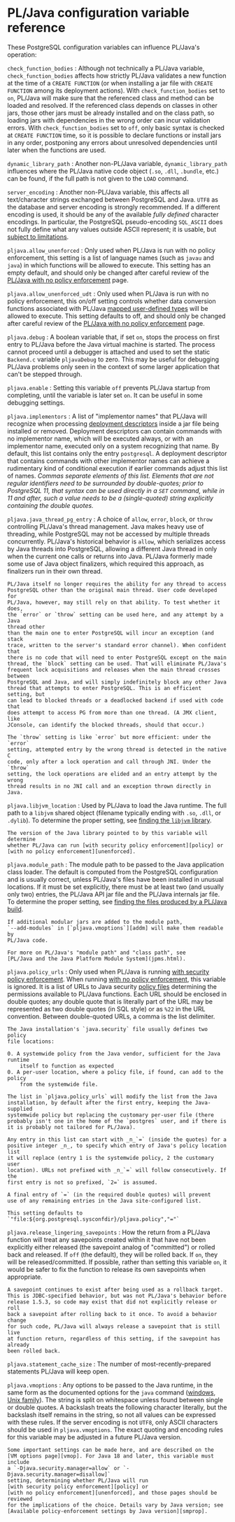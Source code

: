 # PL/Java configuration variable reference

These PostgreSQL configuration variables can influence PL/Java's operation:

`check_function_bodies`
: Although not technically a PL/Java variable, `check_function_bodies` affects
    how strictly PL/Java validates a new function at the time of a
    `CREATE FUNCTION` (or when installing a jar file with `CREATE FUNCTION`
    among its deployment actions). With `check_function_bodies` set to `on`,
    PL/Java will make sure that the referenced class and method can be loaded
    and resolved. If the referenced class depends on classes in other jars,
    those other jars must be already installed and on the class path, so
    loading jars with dependencies in the wrong order can incur validation
    errors. With `check_function_bodies` set to `off`, only basic syntax is
    checked at `CREATE FUNCTION` time, so it is possible to declare functions
    or install jars in any order, postponing any errors about unresolved
    dependencies until later when the functions are used.

`dynamic_library_path`
: Another non-PL/Java variable, `dynamic_library_path` influences
    where the PL/Java native code object (`.so`, `.dll`, `.bundle`, etc.) can
    be found, if the full path is not given to the `LOAD` command.

`server_encoding`
: Another non-PL/Java variable, this affects all text/character strings
    exchanged between PostgreSQL and Java. `UTF8` as the database and server
    encoding is strongly recommended. If a different encoding is used, it
    should be any of the available _fully defined_ character encodings. In
    particular, the PostgreSQL pseudo-encoding `SQL_ASCII` does not fully
    define what any values outside ASCII represent; it is usable, but
    [subject to limitations][sqlascii].

`pljava.allow_unenforced`
: Only used when PL/Java is run with no policy enforcement, this setting is
    a list of language names (such as `javau` and `java`) in which functions
    will be allowed to execute. This setting has an empty default, and should
    only be changed after careful review of the
    [PL/Java with no policy enforcement][unenforced] page.

`pljava.allow_unenforced_udt`
: Only used when PL/Java is run with no policy enforcement, this on/off
    setting controls whether data conversion functions associated with
    PL/Java [mapped user-defined types][mappedudt]
    will be allowed to execute. This setting defaults to off, and should
    only be changed after careful review of the
    [PL/Java with no policy enforcement][unenforced] page.

`pljava.debug`
: A boolean variable that, if set `on`, stops the process on first entry to
    PL/Java before the Java virtual machine is started. The process cannot
    proceed until a debugger is attached and used to set the static
    `Backend.c` variable `pljavaDebug` to zero. This may be useful for debugging
    PL/Java problems only seen in the context of some larger application
    that can't be stepped through.

`pljava.enable`
: Setting this variable `off` prevents PL/Java startup from completing, until
    the variable is later set `on`. It can be useful in some debugging settings.

`pljava.implementors`
: A list of "implementor names" that PL/Java will recognize when processing
    [deployment descriptors][depdesc] inside a jar file being installed or
    removed. Deployment descriptors can contain commands with no implementor
    name, which will be executed always, or with an implementor name, executed
    only on a system recognizing that name. By default, this list contains only
    the entry `postgresql`. A deployment descriptor that contains commands with
    other implementor names can achieve a rudimentary kind of conditional
    execution if earlier commands adjust this list of names. _Commas separate
    elements of this list. Elements that are not regular identifiers need to be
    surrounded by double-quotes; prior to PostgreSQL 11, that syntax can be used
    directly in a `SET` command, while in 11 and after, such a value needs to be
    a (single-quoted) string explicitly containing the double quotes._

`pljava.java_thread_pg_entry`
: A choice of `allow`, `error`, `block`, or `throw` controlling PL/Java's thread
    management. Java makes heavy use of threading, while PostgreSQL may not be
    accessed by multiple threads concurrently. PL/Java's historical behavior is
    `allow`, which serializes access by Java threads into PostgreSQL, allowing
    a different Java thread in only when the current one calls or returns into
    Java. PL/Java formerly made some use of Java object finalizers, which
    required this approach, as finalizers run in their own thread.

    PL/Java itself no longer requires the ability for any thread to access
    PostgreSQL other than the original main thread. User code developed for
    PL/Java, however, may still rely on that ability. To test whether it does,
    the `error` or `throw` setting can be used here, and any attempt by a Java
    thread other
    than the main one to enter PostgreSQL will incur an exception (and stack
    trace, written to the server's standard error channel). When confident that
    there is no code that will need to enter PostgreSQL except on the main
    thread, the `block` setting can be used. That will eliminate PL/Java's
    frequent lock acquisitions and releases when the main thread crosses between
    PostgreSQL and Java, and will simply indefinitely block any other Java
    thread that attempts to enter PostgreSQL. This is an efficient setting, but
    can lead to blocked threads or a deadlocked backend if used with code that
    does attempt to access PG from more than one thread. (A JMX client, like
    JConsole, can identify the blocked threads, should that occur.)

    The `throw` setting is like `error` but more efficient: under the `error`
    setting, attempted entry by the wrong thread is detected in the native C
    code, only after a lock operation and call through JNI. Under the `throw`
    setting, the lock operations are elided and an entry attempt by the wrong
    thread results in no JNI call and an exception thrown directly in Java.

`pljava.libjvm_location`
: Used by PL/Java to load the Java runtime. The full path to a `libjvm` shared
    object (filename typically ending with `.so`, `.dll`, or `.dylib`).
    To determine the proper setting, see [finding the `libjvm` library][fljvm].

    The version of the Java library pointed to by this variable will determine
    whether PL/Java can run [with security policy enforcement][policy] or
    [with no policy enforcement][unenforced].

`pljava.module_path`
: The module path to be passed to the Java application class loader. The default
    is computed from the PostgreSQL configuration and is usually correct, unless
    PL/Java's files have been installed in unusual locations. If it must be set
    explicitly, there must be at least two (and usually only two) entries, the
    PL/Java API jar file and the PL/Java internals jar file. To determine the
    proper setting, see
    [finding the files produced by a PL/Java build](../install/locate.html).

    If additional modular jars are added to the module path,
    `--add-modules` in [`pljava.vmoptions`][addm] will make them readable by
    PL/Java code.

    For more on PL/Java's "module path" and "class path", see
    [PL/Java and the Java Platform Module System](jpms.html).

`pljava.policy_urls`
: Only used when PL/Java is running [with security policy enforcement][policy].
    When running [with no policy enforcement][unenforced], this variable is
    ignored. It is a list of URLs to Java security [policy files][policy]
    determining the permissions available to PL/Java functions. Each URL should
    be enclosed in double quotes; any double quote that is literally part of
    the URL may be represented as two double quotes (in SQL style) or as
    `%22` in the URL convention. Between double-quoted URLs, a comma is the
    list delimiter.

    The Java installation's `java.security` file usually defines two policy
    file locations:

    0. A systemwide policy from the Java vendor, sufficient for the Java runtime
        itself to function as expected
    0. A per-user location, where a policy file, if found, can add to the policy
        from the systemwide file.

    The list in `pljava.policy_urls` will modify the list from the Java
    installation, by default after the first entry, keeping the Java-supplied
    systemwide policy but replacing the customary per-user file (there
    probably isn't one in the home of the `postgres` user, and if there is
    it is probably not tailored for PL/Java).

    Any entry in this list can start with _n_`=` (inside the quotes) for a
    positive integer _n_, to specify which entry of Java's policy location list
    it will replace (entry 1 is the systemwide policy, 2 the customary user
    location). URLs not prefixed with _n_`=` will follow consecutively. If the
    first entry is not so prefixed, `2=` is assumed.

    A final entry of `=` (in the required double quotes) will prevent
    use of any remaining entries in the Java site-configured list.

    This setting defaults to
    `"file:${org.postgresql.sysconfdir}/pljava.policy","="`

`pljava.release_lingering_savepoints`
: How the return from a PL/Java function will treat any savepoints created
    within it that have not been explicitly either released (the savepoint
    analog of "committed") or rolled back and released.
    If `off` (the default), they will be rolled back. If `on`, they will be
    released/committed. If possible, rather than setting this variable `on`,
    it would be safer to fix the function to release its own savepoints when
    appropriate.

    A savepoint continues to exist after being used as a rollback target.
    This is JDBC-specified behavior, but was not PL/Java's behavior before
    release 1.5.3, so code may exist that did not explicitly release or roll
    back a savepoint after rolling back to it once. To avoid a behavior change
    for such code, PL/Java will always release a savepoint that is still live
    at function return, regardless of this setting, if the savepoint has already
    been rolled back.

`pljava.statement_cache_size`
: The number of most-recently-prepared statements PL/Java will keep open.

`pljava.vmoptions`
: Any options to be passed to the Java runtime, in the same form as the
    documented options for the `java` command ([windows][jow],
    [Unix family][jou]). The string is split on whitespace unless found
    between single or double quotes. A backslash treats the following
    character literally, but the backslash itself remains in the string,
    so not all values can be expressed with these rules. If the server
    encoding is not `UTF8`, only ASCII characters should be used in
    `pljava.vmoptions`. The exact quoting and encoding rules for this variable
    may be adjusted in a future PL/Java version.

    Some important settings can be made here, and are described on the
    [VM options page][vmop]. For Java 18 and later, this variable must include
    a `-Djava.security.manager=allow` or `-Djava.security.manager=disallow]`
    setting, determining whether PL/Java will run
    [with security policy enforcement][policy] or
    [with no policy enforcement][unenforced], and those pages should be reviewed
    for the implications of the choice. Details vary by Java version; see
    [Available policy-enforcement settings by Java version][smprop].

[pre92]: ../install/prepg92.html
[depdesc]: https://github.com/tada/pljava/wiki/Sql-deployment-descriptor
[fljvm]: ../install/locatejvm.html
[jmx]: http://www.oracle.com/technetwork/articles/java/javamanagement-140525.html
[jvvm]: http://docs.oracle.com/javase/8/docs/technotes/guides/visualvm/
[jow]: https://docs.oracle.com/javase/8/docs/technotes/tools/windows/java.html
[jou]: https://docs.oracle.com/javase/8/docs/technotes/tools/unix/java.html
[vmop]: ../install/vmoptions.html
[sqlascii]: charsets.html#Using_PLJava_with_server_encoding_SQL_ASCII
[addm]: ../install/vmoptions.html#Adding_to_the_set_of_readable_modules
[policy]: policy.html
[unenforced]: unenforced.html
[mappedudt]: ../pljava-api/apidocs/org.postgresql.pljava/org/postgresql/pljava/annotation/MappedUDT.html
[smprop]: ../install/smproperty.html
